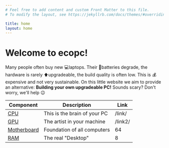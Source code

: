 ```yaml
---
# Feel free to add content and custom Front Matter to this file.
# To modify the layout, see https://jekyllrb.com/docs/themes/#overriding-theme-defaults

title: home
layout: home
---
```


# Welcome to ecopc!

Many people often buy new 💻laptops. Their 🔋batteries degrade, the hardware is rarely ⬆upgradeable, the build quality is often low. This is 💰expensive and not very sustainable. On this little website we aim to provide an alternative: **Building your own upgradeable PC!** Sounds scary? Don't worry, we'll help 😉

| Component                | Description                  | Link    |
|--------------------------|------------------------------|---------|
| [CPU](pages/cpu)         | This is the brain of your PC | /link/  |
| [GPU](pages/gpu)         | The artist in your machine   | /link2/ |
| [Motherboard](pages/mb)  | Foundation of all computers  | 64      |
| [RAM](pages/ram)         | The real "Desktop"           | 8       |